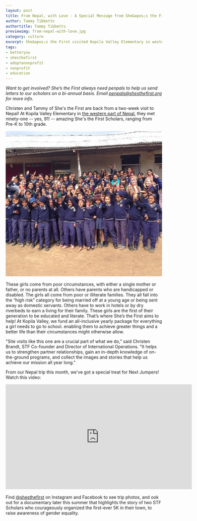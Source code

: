 ```yaml
---
layout: post
title: From Nepal, with Love - A Special Message from She&apos;s the First
author: Tammy Tibbetts
authortitle: Tammy Tibbetts
previewimg: from-nepal-with-love.jpg
category: culture
excerpt: She&apos;s the First visited Kopila Valley Elementary in western Nepal - here's an update from Tammy and Christen, along with an amazing message for Next Jumpers from the kids.
tags:
- betteryou
- shesthefirst
- adoptanonprofit
- nonprofit
- education
---
```


*Want to get involved? She’s the First always need penpals to help us send letters to our scholars on a bi-annual basis. Email <a href="mailto:penpals@shesthefirst.org">penpals@shesthefirst.org</a> for more info.*

Christen and Tammy of She&apos;s the First are back from a two-week visit to Nepal!  At Kopila Valley Elementary in <a href="https://www.google.com/maps/place/Kopila+Valley+School/@28.5249067,82.5919131,8z/data=!4m2!3m1!1s0x39a285ffbf5fb2bf:0x14c2cb4dd606a0b6" target="_blank">the western part of Nepal</a>, they met ninety-one -- yes, 91! -- amazing She's the First Scholars, ranging from Pre-K to 10th grade.

![She&apos;s the First with students from Kopila Valley Elementary!](/images/from-nepal-with-love.jpg)

These girls come from poor circumstances, with either a single mother or father, or no parents at all. Others have parents who are handicapped or disabled. The girls all come from poor or illiterate families. They all fall into the “high risk” category for being married off at a young age or being sent away as domestic servants. Others have to work in hotels or by dry riverbeds to earn a living for their family. These girls are the first of their generation to be educated and literate.  That’s where She’s the First aims to help!  At Kopila Valley, we fund an all-inclusive yearly package for everything a girl needs to go to school. enabling them to achieve greater things and a better life than their circumstances might otherwise allow.

"Site visits like this one are a crucial part of what we do,” said Christen Brandt, STF Co-founder and Director of International Operations. “It helps us to strengthen partner relationships, gain an in-depth knowledge of on-the-ground programs, and collect the images and stories that help us achieve our mission all year long."

From our Nepal trip this month, we've got a special treat for Next Jumpers!  Watch this video:

<iframe width="600" height="338" src="https://www.youtube.com/embed/gds1-nQ-IwA?list=UU8jY0hBPIhe9zB0vDwG-ONw" frameborder="0" allowfullscreen></iframe>

Find <a href="https://www.instagram.com/shesthefirst">@shesthefirst</a> on Instagram and Facebook to see trip photos, and ook out for a documentary later this summer that highlights the story of two STF Scholars who courageously organized the first-ever 5K in their town, to raise awareness of gender equality.
